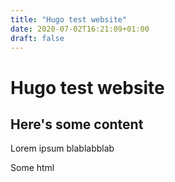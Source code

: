 ```yaml
---
title: "Hugo test website"
date: 2020-07-02T16:21:09+01:00
draft: false
---
```


# Hugo test website

## Here's some content

Lorem ipsum blablabblab

<div>Some html</div>
